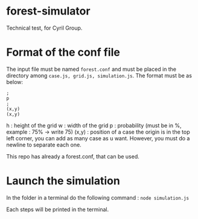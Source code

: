 # forest-simulator
Technical test, for Cyril Group.

# Format of the conf file
The input file must be named ```forest.conf``` and must be placed in the directory among ```case.js, grid.js, simulation.js```.
The format must be as below:
```h,w
;
p
;
(x,y)
(x,y)
```
h : height of the grid
w : width of the grid
p : probability (must be in %, example : 75% -> write 75)
(x,y) : position of a case the origin is in the top left corner, you can add as many case as u want. However, you must do a newline to separate each one.

This repo has already a forest.conf, that can be used.

# Launch the simulation
In the folder in a terminal do the following command :
```node simulation.js```

Each steps will be printed in the terminal.